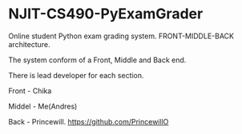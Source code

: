 # NJIT-CS490-PyExamGrader
Online student Python exam grading system. FRONT-MIDDLE-BACK architecture.

The system conform of a Front, Middle and Back end.

There is lead developer for each section. 

Front - Chika

Middel - Me(Andres)

Back - Princewill. https://github.com/PrincewillO

